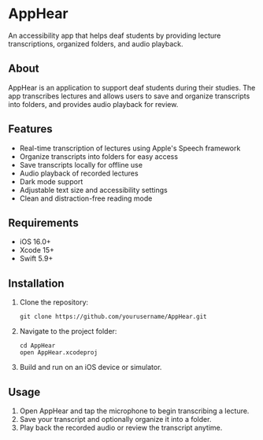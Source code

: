 <h1>AppHear</h1>
<p>An accessibility app that helps deaf students by providing lecture transcriptions, organized folders, and audio playback.</p>

<h2>About</h2>
<p>AppHear is an application to support deaf students during their studies. The app transcribes lectures and allows users to save and organize transcripts into folders, and provides audio playback for review.</p>

<h2>Features</h2>
<ul>
  <li>Real-time transcription of lectures using Apple's Speech framework</li>
  <li>Organize transcripts into folders for easy access</li>
  <li>Save transcripts locally for offline use</li>
  <li>Audio playback of recorded lectures</li>
  <li>Dark mode support</li>
  <li>Adjustable text size and accessibility settings</li>
  <li>Clean and distraction-free reading mode</li>
</ul>

<h2>Requirements</h2>
<ul>
  <li>iOS 16.0+</li>
  <li>Xcode 15+</li>
  <li>Swift 5.9+</li>
</ul>

<h2>Installation</h2>
<ol>
  <li>Clone the repository:
    <pre><code>git clone https://github.com/yourusername/AppHear.git</code></pre>
  </li>
  <li>Navigate to the project folder:
    <pre><code>cd AppHear
open AppHear.xcodeproj</code></pre>
  </li>
  <li>Build and run on an iOS device or simulator.</li>
</ol>

<h2>Usage</h2>
<ol>
  <li>Open AppHear and tap the microphone to begin transcribing a lecture.</li>
  <li>Save your transcript and optionally organize it into a folder.</li>
  <li>Play back the recorded audio or review the transcript anytime.</li>
</ol>
